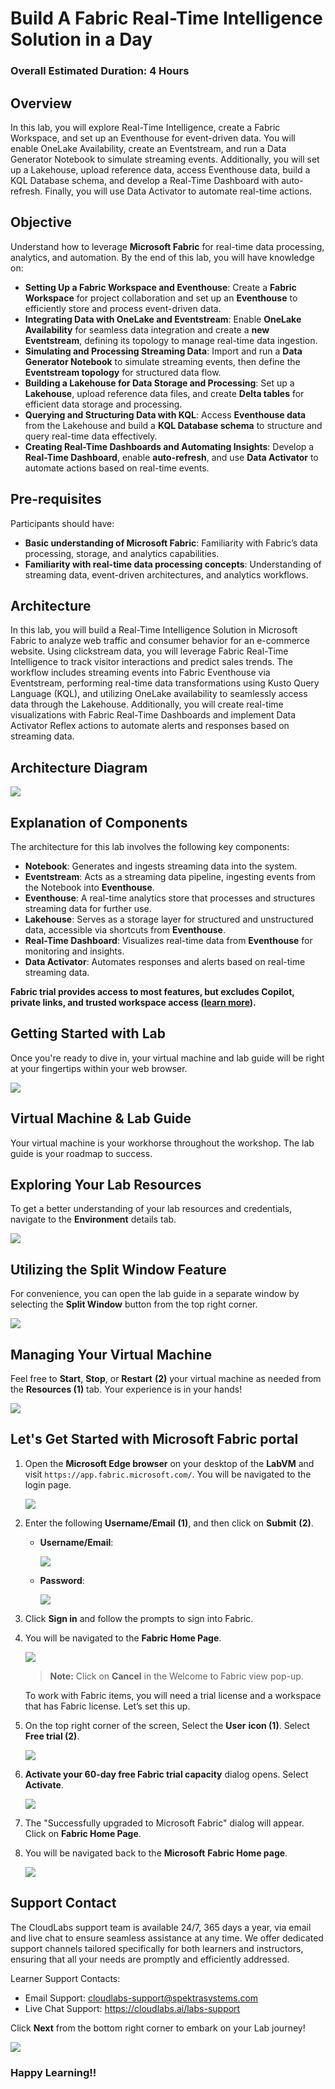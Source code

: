 
# Build A Fabric Real-Time Intelligence Solution in a Day 
### Overall Estimated Duration: 4 Hours
## Overview

In this lab, you will explore Real-Time Intelligence, create a Fabric Workspace, and set up an Eventhouse for event-driven data. You will enable OneLake Availability, create an Eventstream, and run a Data Generator Notebook to simulate streaming events. Additionally, you will set up a Lakehouse, upload reference data, access Eventhouse data, build a KQL Database schema, and develop a Real-Time Dashboard with auto-refresh. Finally, you will use Data Activator to automate real-time actions.

## Objective  

Understand how to leverage **Microsoft Fabric** for real-time data processing, analytics, and automation. By the end of this lab, you will have knowledge on:  

- **Setting Up a Fabric Workspace and Eventhouse**: Create a **Fabric Workspace** for project collaboration and set up an **Eventhouse** to efficiently store and process event-driven data.  
- **Integrating Data with OneLake and Eventstream**: Enable **OneLake Availability** for seamless data integration and create a **new Eventstream**, defining its topology to manage real-time data ingestion.  
- **Simulating and Processing Streaming Data**: Import and run a **Data Generator Notebook** to simulate streaming events, then define the **Eventstream topology** for structured data flow.  
- **Building a Lakehouse for Data Storage and Processing**: Set up a **Lakehouse**, upload reference data files, and create **Delta tables** for efficient data storage and processing.  
- **Querying and Structuring Data with KQL**: Access **Eventhouse data** from the Lakehouse and build a **KQL Database schema** to structure and query real-time data effectively.  
- **Creating Real-Time Dashboards and Automating Insights**: Develop a **Real-Time Dashboard**, enable **auto-refresh**, and use **Data Activator** to automate actions based on real-time events.  

## Pre-requisites

Participants should have:  

- **Basic understanding of Microsoft Fabric**: Familiarity with Fabric’s data processing, storage, and analytics capabilities.  
- **Familiarity with real-time data processing concepts**: Understanding of streaming data, event-driven architectures, and analytics workflows.  

## Architecture

In this lab, you will build a Real-Time Intelligence Solution in Microsoft Fabric to analyze web traffic and consumer behavior for an e-commerce website. Using clickstream data, you will leverage Fabric Real-Time Intelligence to track visitor interactions and predict sales trends. The workflow includes streaming events into Fabric Eventhouse via Eventstream, performing real-time data transformations using Kusto Query Language (KQL), and utilizing OneLake availability to seamlessly access data through the Lakehouse. Additionally, you will create real-time visualizations with Fabric Real-Time Dashboards and implement Data Activator Reflex actions to automate alerts and responses based on streaming data.

## Architecture Diagram

![](media/architecture3.png)

## Explanation of Components

The architecture for this lab involves the following key components:

- **Notebook**: Generates and ingests streaming data into the system.  
- **Eventstream**: Acts as a streaming data pipeline, ingesting events from the Notebook into **Eventhouse**.  
- **Eventhouse**: A real-time analytics store that processes and structures streaming data for further use.  
- **Lakehouse**: Serves as a storage layer for structured and unstructured data, accessible via shortcuts from **Eventhouse**.  
- **Real-Time Dashboard**: Visualizes real-time data from **Eventhouse** for monitoring and insights.  
- **Data Activator**: Automates responses and alerts based on real-time streaming data.  

**Fabric trial provides access to most features, but excludes Copilot, private links, and trusted workspace access ([learn more](https://learn.microsoft.com/en-us/fabric/fundamentals/fabric-trial#overview-of-the-trial-capacity)).**


## Getting Started with Lab
Once you're ready to dive in, your virtual machine and lab guide will be right at your fingertips within your web browser.

![](media/guide-01up2.png)

## Virtual Machine & Lab Guide
Your virtual machine is your workhorse throughout the workshop. The lab guide is your roadmap to success.

## Exploring Your Lab Resources
To get a better understanding of your lab resources and credentials, navigate to the **Environment** details tab.

![](media/getting-started-2upd2.png)

## Utilizing the Split Window Feature
For convenience, you can open the lab guide in a separate window by selecting the **Split Window** button from the top right corner.

![](media/getting-started-3upd2.png)

## Managing Your Virtual Machine
Feel free to **Start**, **Stop**, or **Restart** **(2)** your virtual machine as needed from the **Resources (1)** tab. Your experience is in your hands!

![](media/getting-started-5upd2.png)

## Let's Get Started with Microsoft Fabric portal
 
1. Open the **Microsoft Edge browser** on your desktop of the **LabVM** and visit `https://app.fabric.microsoft.com/`. You will be navigated to the login page.

    ![](media/guide-58up.png)


2. Enter the following **Username/Email** **(1)**, and then click on **Submit** **(2)**.  

    - **Username/Email**:<inject key="AzureAdUserEmail"></inject>

      ![](media/guide-59up.png)

    - **Password**:<inject key="AzureAdUserPassword"></inject> 

      ![](media/loginpwazureportal.png)

3. Click **Sign in** and follow the prompts to sign into Fabric.

4. You will be navigated to the **Fabric Home Page**.

    ![](media/guide-60up.png)

    > **Note:** Click on **Cancel** in the Welcome to Fabric view pop-up.

    To work with Fabric items, you will need a trial license and a workspace that has Fabric license. Let’s set this up.

5. On the top right corner of the screen, Select the **User** **icon (1)**. Select **Free trial (2)**.

    ![](media/image11upd2.png)

6. **Activate your 60-day free Fabric trial capacity** dialog opens. Select **Activate**.

    ![](media/image12upd2.png)

7. The "Successfully upgraded to Microsoft Fabric" dialog will appear. Click on **Fabric Home Page**.      

8. You will be navigated back to the **Microsoft** **Fabric Home page**.

    ![](media/guide-60up2.png)

## Support Contact

The CloudLabs support team is available 24/7, 365 days a year, via email and live chat to ensure seamless assistance at any time. We offer dedicated support channels tailored specifically for both learners and instructors, ensuring that all your needs are promptly and efficiently addressed.

Learner Support Contacts:

- Email Support: cloudlabs-support@spektrasystems.com
- Live Chat Support: https://cloudlabs.ai/labs-support

Click **Next** from the bottom right corner to embark on your Lab journey!

![](media/up4.png)

### Happy Learning!!



